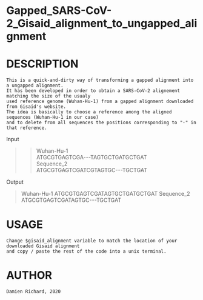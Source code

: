 # Gapped_SARS-CoV-2_Gisaid_alignment_to_ungapped_alignment

# DESCRIPTION

	This is a quick-and-dirty way of transforming a gapped alignment into a ungapped alignment.
	It has been developed in order to obtain a SARS-CoV-2 alignement matching the size of the usualy
	used reference genome (Wuhan-Hu-1) from a gapped alignment downloaded from Gisaid's website.
	The idea is basically to choose a reference among the aligned sequences (Wuhan-Hu-1 in our case)
	and to delete from all sequences the positions corresponding to "-" in that reference. 

Input
>>Wuhan-Hu-1  
ATGCGTGAGTCGA---TAGTGCTGATGCTGAT  
>Sequence_2  
ATGCGTGAGTCGATCGTAGTGC---TGCTGAT  

Output
>Wuhan-Hu-1
ATGCGTGAGTCGATAGTGCTGATGCTGAT
>Sequence_2
ATGCGTGAGTCGATAGTGC---TGCTGAT

# USAGE

	Change $gisaid_alignment variable to match the location of your downloaded Gisaid alignment
	and copy / paste the rest of the code into a unix terminal.

# AUTHOR

	Damien Richard, 2020
